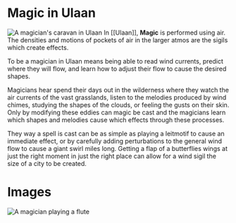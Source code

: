 # Magic in Ulaan
![A magician's caravan in Ulaan](ulaan_caravan.png)
In [[Ulaan]], **Magic** is performed using air. The densities and motions of pockets of air in the larger atmos are the sigils which create effects. 

To be a magician in Ulaan means being able to read wind currents, predict where they will flow, and learn how to adjust their flow to cause the desired shapes.

Magicians hear spend their days out in the wilderness where they watch the air currents of the vast grasslands, listen to the melodies produced by wind chimes, studying the shapes of the clouds, or feeling the gusts on their skin. Only by modifying these eddies can magic be cast and the magicians learn which shapes and melodies cause which effects through these processes. 

They way a spell is cast can be as simple as playing a leitmotif to cause an immediate effect, or by carefully adding perturbations to the general wind flow to cause a giant swirl miles long. Getting a flap of a butterflies wings at just the right moment in just the right place can allow for a wind sigil the size of a city to be created.

# Images
![A magician playing a flute](ulaan_magician.png)

<Magic><Ulaan>